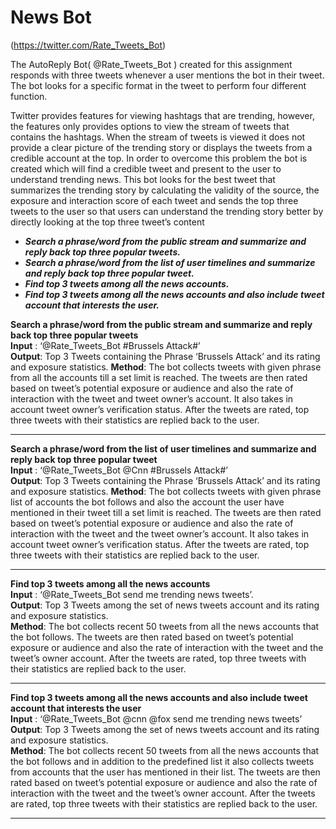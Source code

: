 # News Bot 
(https://twitter.com/Rate_Tweets_Bot)


The AutoReply Bot( @Rate_Tweets_Bot ) created for this assignment responds with three tweets
whenever a user mentions the bot in their tweet. The bot looks for a specific format in the tweet
to perform four different function.

Twitter provides features for viewing hashtags that are trending, however, the features only
provides options to view the stream of tweets that contains the hashtags. When the stream of
tweets is viewed it does not provide a clear picture of the trending story or displays the tweets
from a credible account at the top. In order to overcome this problem the bot is created which
will find a credible tweet and present to the user to understand trending news. This bot looks for
the best tweet that summarizes the trending story by calculating the validity of the source, the
exposure and interaction score of each tweet and sends the top three tweets to the user so that
users can understand the trending story better by directly looking at the top three tweet’s content

  - ***Search a phrase/word from the public stream and summarize and reply back top three popular
tweets.***
  - ***Search a phrase/word from the list of user timelines and summarize and reply back top three
popular tweet.***
  - ***Find top 3 tweets among all the news accounts.***
  - ***Find top 3 tweets among all the news accounts and also include tweet account that interests
the user.***

**Search a phrase/word from the public stream and summarize and reply back top three popular tweets**  
**Input** : ‘@Rate_Tweets_Bot #Brussels Attack#’  
**Output**: Top 3 Tweets containing the Phrase ‘Brussels Attack’ and its rating and exposure
statistics.
**Method**: The bot collects tweets with given phrase from all the accounts till a set limit is
reached. The tweets are then rated based on tweet’s potential exposure or audience and also the
rate of interaction with the tweet and tweet owner’s account. It also takes in account tweet
owner’s verification status. After the tweets are rated, top three tweets with their statistics are
replied back to the user.
* * *
**Search a phrase/word from the list of user timelines and summarize and reply back top three
popular tweet**  
**Input** : ‘@Rate_Tweets_Bot @Cnn #Brussels Attack#’  
**Output**: Top 3 Tweets containing the Phrase ‘Brussels Attack’ and its rating and exposure
statistics.
**Method**: The bot collects tweets with given phrase list of accounts the bot follows and also the
account the user have mentioned in their tweet till a set limit is reached. The tweets are then
rated based on tweet’s potential exposure or audience and also the rate of interaction with the
tweet and the tweet owner’s account. It also takes in account tweet owner’s verification status.
After the tweets are rated, top three tweets with their statistics are replied back to the user.
* * *
**Find top 3 tweets among all the news accounts**  
**Input** : ‘@Rate_Tweets_Bot send me trending news tweets’.  
**Output**: Top 3 Tweets among the set of news tweets account and its rating and exposure
statistics.  
**Method**: The bot collects recent 50 tweets from all the news accounts that the bot follows. The
tweets are then rated based on tweet’s potential exposure or audience and also the rate of
interaction with the tweet and the tweet’s owner account. After the tweets are rated, top three
tweets with their statistics are replied back to the user.
* * *
**Find top 3 tweets among all the news accounts and also include tweet account that interests the user**  
**Input** : ‘@Rate_Tweets_Bot @cnn @fox send me trending news tweets’  
**Output**: Top 3 Tweets among the set of news tweets account and its rating and exposure
statistics.  
**Method**: The bot collects recent 50 tweets from all the news accounts that the bot follows and in
addition to the predefined list it also collects tweets from accounts that the user has mentioned in
their list. The tweets are then rated based on tweet’s potential exposure or audience and also the
rate of interaction with the tweet and the tweet’s owner account. After the tweets are rated, top
three tweets with their statistics are replied back to the user.
* * *

